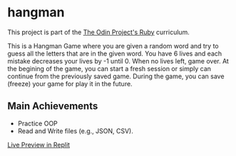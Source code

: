 # hangman

This project is part of the [The Odin Project's Ruby](https://www.theodinproject.com/paths/full-stack-ruby-on-rails/courses/ruby-programming/lessons/hangman) curriculum.

This is a Hangman Game where you are given a random word and try to guess all the letters that are in the given word. You have 6 lives and each mistake decreases your lives by -1 until 0. When no lives left, game over.
At the begining of the game, you can start a fresh session or simply can continue from the previously saved game. During the game, you can save (freeze) your game for play it in the future.

## Main Achievements
* Practice OOP
* Read and Write files (e.g., JSON, CSV).

[Live Preview in Replit](https://replit.com/@egemen48/hangman)